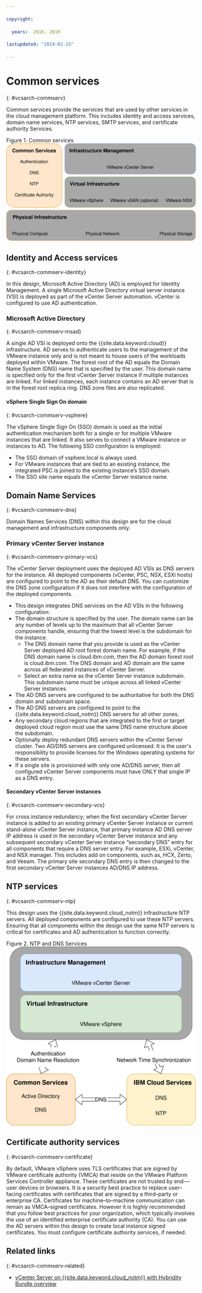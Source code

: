 ```yaml
---

copyright:

  years:  2016, 2019

lastupdated: "2019-02-15"

---
```


# Common services
{: #vcsarch-commserv}

Common services provide the services that are used by other services in the cloud management platform. This includes identity and access services, domain name services, NTP services, SMTP services, and certificate authority Services.

Figure 1. Common services
![Common Services](VCSv4RAdiagrams-RA-CommonServices.svg)

## Identity and Access services
{: #vcsarch-commserv-identity}

In this design, Microsoft Active Directory (AD) is employed for Identity  Management. A single Microsoft Active Directory virtual server instance (VSI) is deployed as part of the vCenter Server automation. vCenter is configured to use AD authentication.

### Microsoft Active Directory
{: #vcsarch-commserv-msad}

A single AD VSI is deployed onto the {{site.data.keyword.cloud}} infrastructure. AD serves to authenticate users to the
management of the VMware instance only and is not meant to house users of the workloads deployed within VMware. The forest root of the AD equals the Domain Name System (DNS) name that is specified by the user. This domain name is specified only for the first vCenter Server instance if multiple instances are linked. For linked instances, each instance contains an AD server that is in the forest root replica ring. DNS zone files are also replicated.

#### vSphere Single Sign On domain
{: #vcsarch-commserv-vsphere}

The vSphere Single Sign On (SSO) domain is used as the initial authentication mechanism both for a single or for multiple VMware instances that are linked. It also serves to connect a VMware instance or instances to AD. The following SSO
configuration is employed:
- The SSO domain of vsphere.local is always used.
- For VMware instances that are tied to an existing instance, the integrated PSC is joined to the existing instance’s SSO domain.
- The SSO site name equals the vCenter Server instance name.

## Domain Name Services
{: #vcsarch-commserv-dns}

Domain Names Services (DNS) within this design are for the cloud management and infrastructure components only.

### Primary vCenter Server instance
{: #vcsarch-commserv-primary-vcs}

The vCenter Server deployment uses the deployed AD VSIs as DNS servers for the instance. All deployed
components (vCenter, PSC, NSX, ESXi hosts) are configured to point to the AD as their default DNS. You can customize the DNS zone
configuration if it does not interfere with the configuration of the deployed components.
- This design integrates DNS services on the AD VSIs in the following configuration:
- The domain structure is specified by the user. The domain name can be any number of levels up to the maximum that all vCenter Server components handle, ensuring that the lowest level is the subdomain for the instance.
    - The DNS domain name that you provide is used as the vCenter Server deployed AD root forest domain name. For example, if the DNS domain name is cloud.ibm.com, then the AD domain forest root is cloud.ibm.com. The DNS domain and AD domain are the same across all federated instances of vCenter Server.
    - Select an extra name as the vCenter Server instance subdomain. This subdomain name must be unique across all linked vCenter Server instances.
- The AD DNS servers are configured to be authoritative for both the DNS domain and subdomain space.
- The AD DNS servers are configured to point to the {{site.data.keyword.cloud_notm}} DNS servers for all other zones.
- Any secondary cloud regions that are integrated to the first or target deployed cloud region must use the same DNS name structure above the subdomain.
- Optionally deploy redundant DNS servers within the vCenter Server cluster. Two AD/DNS servers are configured unlicensed. It is the user's responsibility to provide licenses for the Windows operating systems for these servers.
- If a single site is provisioned with only one AD/DNS server, then all configured vCenter Server components must have ONLY that single IP as a DNS entry.

#### Secondary vCenter Server instances
{: #vcsarch-commserv-secondary-vcs}

For cross instance redundancy; when the first secondary vCenter Server instance is added to an existing primary vCenter Server instance or current stand-alone vCenter Server instance, that primary instance AD DNS server IP address is used in the secondary vCenter Server instance and any subsequent secondary vCenter Server instance “secondary DNS” entry for all components that require a DNS server entry. For example, ESXi, vCenter, and NSX manager. This includes add on components, such as, HCX, Zerto, and Veeam. The primary site secondary DNS entry is then changed to the first secondary vCenter Server instances AD/DNS IP address.

## NTP services
{: #vcsarch-commserv-ntp}

This design uses the {{site.data.keyword.cloud_notm}} infrastructure NTP servers. All deployed components are configured to use these NTP servers.
Ensuring that all components within the design use the same NTP servers is critical for certificates and AD authentication to function
correctly.

Figure 2. NTP and DNS Services
![NTP and DNS services](VCSv4RAdiagrams-RA-ServicesInterconnections.svg)

## Certificate authority services
{: #vcsarch-commserv-certificate}

By default, VMware vSphere uses TLS certificates that are signed by VMware certificate authority (VMCA) that reside on the VMware Platform
Services Controller appliance. These certificates are not trusted by end¬–user devices or browsers. It is a security best practice to replace user–facing certificates with certificates that are signed by a third–party or enterprise CA. Certificates for machine–to–machine communication can remain as VMCA–signed certificates. However it is highly recommended that you follow best practices for your organization, which typically involves the use of an identified enterprise certificate authority (CA). You can use the AD servers within this design to create local instance signed certificates. You must configure certificate authority services, if needed.

## Related links
{: #vcsarch-commserv-related}

* [vCenter Server on {{site.data.keyword.cloud_notm}} with Hybridity Bundle overview](/docs/services/vmwaresolutions/archiref/vcs/vcs-hybridity-intro.html)
